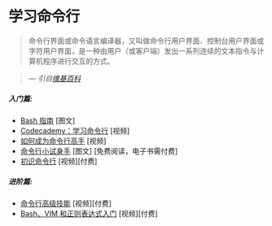 # 学习命令行

> 命令行界面或命令语言编译器，又叫做命令行用户界面、控制台用户界面或字符用户界面，是一种由用户（或客户端）发出一系列连续的文本指令与计算机程序进行交互的方式。

><cite>&#8212; 引自[维基百科](https://en.wikipedia.org/wiki/Command-line_interface)</cite>

##### 入门篇:

* [Bash 指南](http://guide.bash.academy/) [图文]
* [Codecademy：学习命令行](https://www.codecademy.com/courses/learn-the-command-line) [视频]
* [如何成为命令行高手](http://commandlinepoweruser.com/) [视频]
* [命令行小试身手](http://www.learnenough.com/command-line-tutorial) [图文] [免费阅读，电子书需付费]
* [初识命令行](http://www.pluralsight.com/courses/meet-command-line) [视频][付费]

##### 进阶篇:

* [命令行高级技能](https://code.tutsplus.com/courses/advanced-command-line-techniques) [视频][付费]
* [Bash、VIM 和正则表达式入门](https://frontendmasters.com/courses/bash-vim-regex/) [视频][付费]

